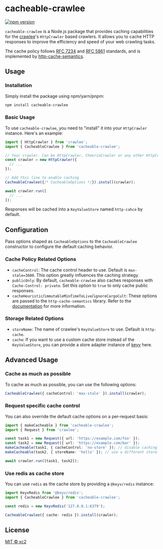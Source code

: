 # cacheable-crawlee

[![npm version](https://badge.fury.io/js/cacheable-crawlee.svg)](https://npmjs.com/package/cacheable-crawlee)

`cacheable-crawlee` is a Node.js package that provides caching capabilities for the [crawlee](https://crawlee.dev/)'s `HttpCrawler` based crawlers.  It allows you to cache HTTP responses to improve the efficiency and speed of your web crawling tasks.

The cache policy follows [RFC 7234](https://tools.ietf.org/html/rfc7234) and [RFC 5861](https://tools.ietf.org/html/rfc5861) standards, and is implemented by [http-cache-semantics](https://www.npmjs.com/package/http-cache-semantics).

## Usage

### Installation

Simply install the package using npm/yarn/pnpm:

```sh
npm install cacheable-crawlee
```

### Basic Usage

To use `cacheable-crawlee`, you need to "install" it into your `HttpCrawler` instance. Here's an example:

```typescript
import { HttpCrawler } from 'crawlee';
import { CacheableCrawlee } from 'cacheable-crawlee';

// Your crawler. Can be HttpCrawler, CheerioCrawler or any other HttpCrawler based crawler
const crawler = new HttpCrawler({
  // ...
});

// Add this line to enable caching
CacheableCrawlee({/* CacheableOptions */}).install(crawler);

await crawler.run([
  // ...
]);
```

Responses will be cached into a `KeyValueStore` named `http-cahce` by default.

## Configuration

Pass options shaped as `CacheableOptions` to the `CacheableCrawlee` constructor to configure the default caching behavior.

### Cache Policy Related Options

- `cacheControl`: The cache control header to use. Default is `max-stale=3600`. This option greatly influences the caching strategy.
- `publicOnly`: By default, `cacheable-crawlee` also caches responses with `Cache-Control: private`. Set this option to `true` to only cache public responses.
- `cacheHeuristic`/`immutableMinTimeToLive`/`ignoreCargoCult`:  These options are passed to the `http-cache-semantics` library. Refer to the [documentation](https://www.npmjs.com/package/http-cache-semantics) for more information.
 
### Storage Related Options

- `storeName`: The name of crawlee's `KeyValueStore` to use. Default is `http-cache`.
- `cache`: If you want to use a custom cache store instead of the `KeyValueStore`, you can provide a store adapter instance of [keyv](https://www.npmjs.com/package/keyv) here.

## Advanced Usage


### Cache as much as possible

To cache as much as possible, you can use the following options:

```typescript
CacheableCrawlee({ cacheControl: 'max-stale' }).install(crawler);
```

### Request specific cache control

You can also override the default cache options on a per-request basis:

```typescript
import { makeCacheable } from 'cacheable-crawlee';
import { Request } from 'crawlee';

const task1 = new Request({ url: 'https://example.com/foo' });
const task2 = new Request({ url: 'https://example.com/bar' });
makeCacheable(task1, { cacheControl: 'no-store' }); // disable caching for task1
makeCacheable(task2, { storeName: 'hello' }); // use a different store for task2

await crawler.run([task1, task2]); 
```

### Use redis as cache store

You can use `redis` as the cache store by providing a `@keyv/redis` instance:

```typescript
import KeyvRedis from '@keyv/redis';
import { CacheableCrawlee } from 'cacheable-crawlee';

const redis = new KeyvRedis('127.0.0.1:6379');

CacheableCrawlee({ cache: redis }).install(crawler);
```

## License

[MIT ©️ xc2](https://tldr.ws/mitxc2)